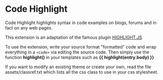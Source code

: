 Code Highlight
=======================

Code Highlight highlights syntax in code examples on blogs, forums and in fact on any web pages.

This extension is an adaptation of the famous plugin [HIGHLIGHT.JS](https://highlightjs.org/)

To use the extension, write your source format "formatted" code and wrap everything in a ```<code>``` via editing the source code. Then simply use the function __highlight()__ in your templates such as __{{ highlight(entry.body) }}__

If you want to modify an existing theme or create your own, read the file assets/classref.txt which lists all the css class to use in your css stylesheet.
